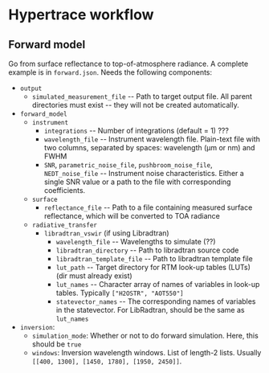 # Hypertrace workflow

## Forward model

Go from surface reflectance to top-of-atmosphere radiance.
A complete example is in `forward.json`.
Needs the following components:

- `output`
  - `simulated_measurement_file` -- Path to target output file. All parent directories must exist -- they will not be created automatically.
- `forward_model`
    - `instrument`
        - `integrations` -- Number of integrations (default = 1) ???
        - `wavelength_file` -- Instrument wavelength file. Plain-text file with two columns, separated by spaces: wavelength (μm or nm) and FWHM
        - `SNR`, `parametric_noise_file`, `pushbroom_noise_file`, `NEDT_noise_file` -- Instrument noise characteristics. Either a single SNR value or a path to the file with corresponding coefficients.
    - `surface`
        - `reflectance_file` -- Path to a file containing measured surface reflectance, which will be converted to TOA radiance
    - `radiative_transfer`
        - `libradtran_vswir` (if using Libradtran)
            - `wavelength_file` -- Wavelengths to simulate (??)
            - `libradtran_directory` -- Path to libradtran source code
            - `libradtran_template_file` -- Path to libradtran template file
            - `lut_path` -- Target directory for RTM look-up tables (LUTs) (dir must already exist)
            - `lut_names` -- Character array of names of variables in look-up tables. Typically `["H2OSTR", "AOT550"]`
            - `statevector_names` -- The corresponding names of variables in the statevector. For LibRadtran, should be the same as `lut_names`
- `inversion`:
    - `simulation_mode`: Whether or not to do forward simulation. Here, this should be `true`
    - `windows`: Inversion wavelength windows. List of length-2 lists. Usually `[[400, 1300], [1450, 1780], [1950, 2450]]`.
